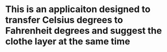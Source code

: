 # This is an applicaiton designed to transfer Celsius degrees to Fahrenheit degrees and suggest the clothe layer at the same time #
